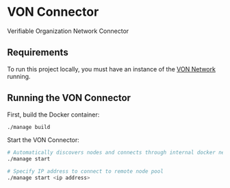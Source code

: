 # VON Connector

Verifiable Organization Network Connector

## Requirements

To run this project locally, you must have an instance of the [VON Network](https://github.com/bcgov/von-network) running.

## Running the VON Connector

First, build the Docker container:

```bash
./manage build
```

Start the VON Connector:

```bash
# Automatically discovers nodes and connects through internal docker network
./manage start
```

```bash
# Specify IP address to connect to remote node pool
./manage start <ip address>
```
